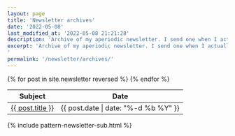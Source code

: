 ```yaml
---
layout: page
title: 'Newsletter archives'
date: '2022-05-08'
last_modified_at: '2022-05-08 21:21:28'
description: 'Archive of my aperiodic newsletter. I send one when I actually have updates to share, mostly about releases or facts from the audio, game and web industries.'
excerpt: 'Archive of my aperiodic newsletter. I send one when I actually have updates to share, mostly about releases or facts from the audio, game and web industries. Subscribe <a href="/newsletter/#newsletter-subscribe">via RSS or email</a>.
'
permalink: '/newsletter/archives/'
---
```

<table class="table">
  <thead>
    <tr>
      <th>Subject</th>
      <th>Date</th>
    </tr>
  </thead>
  <tbody>
    {% for post in site.newsletter reversed %}
    <tr>
      <td><a class="ps-1" href="{{ post.url }}">{{ post.title }}</a></td>
      <td><span class="initialism">{{ post.date | date: "%-d %b %Y" }}</span></td>
    </tr>
    {% endfor %}
  </tbody>
</table>
{% include pattern-newsletter-sub.html %}